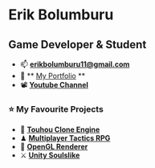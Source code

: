 <h1 align="left">Erik Bolumburu</h1>
<h2 align="left">Game Developer & Student</h2>

- 📫  **erikbolumburu11@gmail.com**
- 📄 ** [My Portfolio](https://erikbolumburu.com) **
- 📽 **[Youtube Channel](https://www.youtube.com/@erikbolumburu1386)**
  
### ⭐ My Favourite Projects
  - 🏯 **[Touhou Clone Engine](https://github.com/erikbolumburu11/Touhou-Clone-Engine)**
  - ♟ **[Multiplayer Tactics RPG](https://github.com/erikbolumburu11/Multiplayer-TRPG)**
  - 🎥 **[OpenGL Renderer](https://github.com/erikbolumburu11/OpenGL-Engine)**
  - ⚔ **[Unity Soulslike](https://www.youtube.com/watch?v=rWX3fL7Q7eE)**
